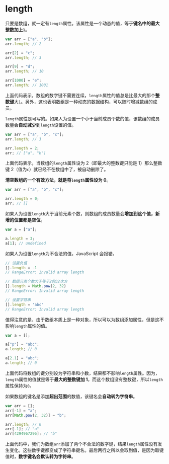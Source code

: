 # length

只要是数组，就一定有`length`属性。该属性是一个动态的值，等于**键名中的最大整数加上`1`**。

```javascript
var arr = ["a", "b"];
arr.length; // 2

arr[2] = "c";
arr.length; // 3

arr[9] = "d";
arr.length; // 10

arr[1000] = "e";
arr.length; // 1001
```

上面代码表示，数组的数字键不需要连续，`length`属性的值总是比最大的那个**整数键**大`1`。另外，这也表明数组是一种动态的数据结构，可以随时增减数组的成员。

`length`属性是可写的。如果人为设置一个小于当前成员个数的值，该数组的成员数量会**自动减少**到`length`设置的值。

```javascript
var arr = ["a", "b", "c"];
arr.length; // 3

arr.length = 2;
arr; // ["a", "b"]
```

上面代码表示，当数组的`length`属性设为 2（即最大的整数键只能是 1）那么整数键 2（值为`c`）就已经不在数组中了，被自动删除了。

**清空数组的一个有效方法，就是将`length`属性设为 0**。

```javascript
var arr = ["a", "b", "c"];

arr.length = 0;
arr; // []
```

如果人为设置`length`大于当前元素个数，则数组的成员数量会**增加到这个值，新增的位置都是空位**。

```javascript
var a = ["a"];

a.length = 3;
a[1]; // undefined
```

如果人为设置`length`为不合法的值，JavaScript 会报错。

```javascript
// 设置负值
[].length = -1
// RangeError: Invalid array length

// 数组元素个数大于等于2的32次方
[].length = Math.pow(2, 32)
// RangeError: Invalid array length

// 设置字符串
[].length = 'abc'
// RangeError: Invalid array length
```

值得注意的是，由于数组本质上是一种对象，所以可以为数组添加属性，但是这不影响`length`属性的值。

```javascript
var a = [];

a["p"] = "abc";
a.length; // 0

a[2.1] = "abc";
a.length; // 0
```

上面代码将数组的键分别设为字符串和小数，结果都不影响`length`属性。因为，`length`属性的值就是等于**最大的整数键加 1**，而这个数组没有整数键，所以`length`属性保持为`0`。

如果数组的键名是添加**超出范围**的数值，该键名会**自动转为字符串**。

```javascript
var arr = [];
arr[-1] = "a";
arr[Math.pow(2, 32)] = "b";

arr.length; // 0
arr[-1]; // "a"
arr[4294967296]; // "b"
```

上面代码中，我们为数组`arr`添加了两个不合法的数字键，结果`length`属性没有发生变化。这些数字键都变成了字符串键名。最后两行之所以会取到值，是因为取键值时，**数字键名会默认转为字符串**。
